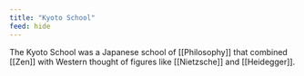 ```yaml
---
title: "Kyoto School"
feed: hide
---
```


The Kyoto School was a Japanese school of [[Philosophy]] that combined [[Zen]] with Western thought of figures like [[Nietzsche]] and [[Heidegger]]. 